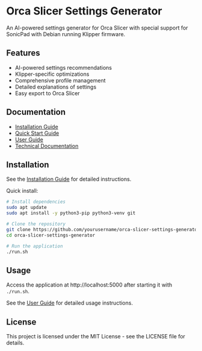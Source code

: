 # Orca Slicer Settings Generator

An AI-powered settings generator for Orca Slicer with special support for SonicPad with Debian running Klipper firmware.

## Features

- AI-powered settings recommendations
- Klipper-specific optimizations
- Comprehensive profile management
- Detailed explanations of settings
- Easy export to Orca Slicer

## Documentation

- [Installation Guide](docs/installation.md)
- [Quick Start Guide](docs/quick_start.md)
- [User Guide](docs/user_guide.md)
- [Technical Documentation](docs/technical_docs.md)

## Installation

See the [Installation Guide](docs/installation.md) for detailed instructions.

Quick install:

```bash
# Install dependencies
sudo apt update
sudo apt install -y python3-pip python3-venv git

# Clone the repository
git clone https://github.com/yourusername/orca-slicer-settings-generator.git
cd orca-slicer-settings-generator

# Run the application
./run.sh
```

## Usage

Access the application at http://localhost:5000 after starting it with `./run.sh`.

See the [User Guide](docs/user_guide.md) for detailed usage instructions.

## License

This project is licensed under the MIT License - see the LICENSE file for details.
